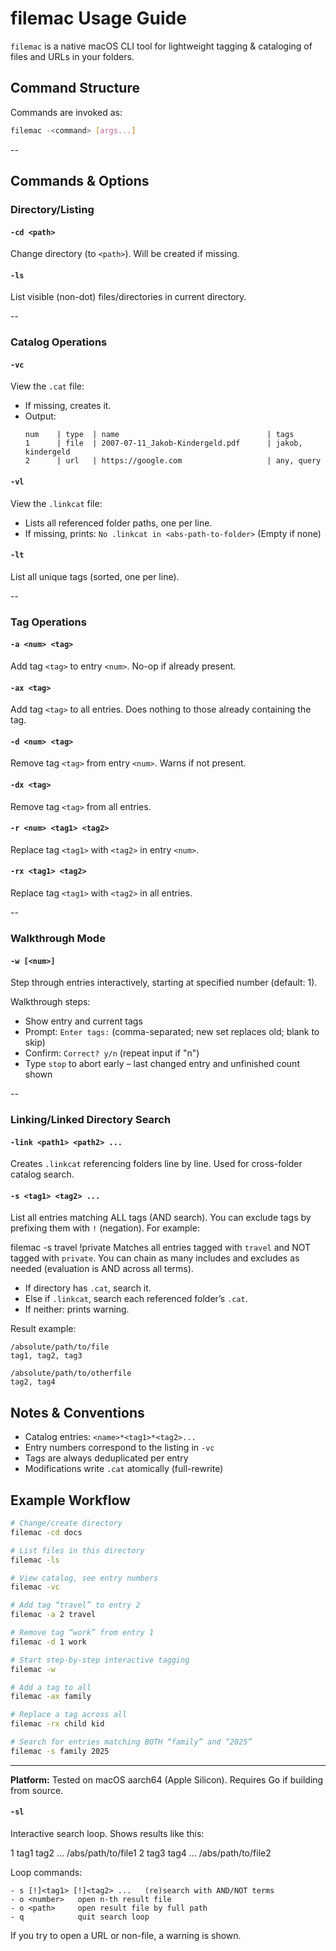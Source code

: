 # filemac Usage Guide

`filemac` is a native macOS CLI tool for lightweight tagging & cataloging of files and URLs in your folders.


## Command Structure

Commands are invoked as:
```sh
filemac -<command> [args...]
```

--

## Commands & Options

### Directory/Listing

#### `-cd <path>`
Change directory (to `<path>`). Will be created if missing.

#### `-ls`
List visible (non-dot) files/directories in current directory.

--

### Catalog Operations

#### `-vc`
View the `.cat` file:
- If missing, creates it.
- Output:
  ```
  num    | type  | name                                 | tags
  1      | file  | 2007-07-11_Jakob-Kindergeld.pdf      | jakob, kindergeld
  2      | url   | https://google.com                   | any, query
  ```
#### `-vl`
View the `.linkcat` file:
- Lists all referenced folder paths, one per line.
- If missing, prints: `No .linkcat in <abs-path-to-folder>`
  (Empty if none)

#### `-lt`
List all unique tags (sorted, one per line).

--

### Tag Operations

#### `-a <num> <tag>`
Add tag `<tag>` to entry `<num>`. No-op if already present.

#### `-ax <tag>`
Add tag `<tag>` to all entries. Does nothing to those already containing the tag.

#### `-d <num> <tag>`
Remove tag `<tag>` from entry `<num>`. Warns if not present.

#### `-dx <tag>`
Remove tag `<tag>` from all entries.

#### `-r <num> <tag1> <tag2>`
Replace tag `<tag1>` with `<tag2>` in entry `<num>`.

#### `-rx <tag1> <tag2>`
Replace tag `<tag1>` with `<tag2>` in all entries.

--

### Walkthrough Mode

#### `-w [<num>]`
Step through entries interactively, starting at specified number (default: 1).

Walkthrough steps:
- Show entry and current tags
- Prompt: `Enter tags:` (comma-separated; new set replaces old; blank to skip)
- Confirm: `Correct? y/n` (repeat input if "n")
- Type `stop` to abort early – last changed entry and unfinished count shown

--

### Linking/Linked Directory Search

#### `-link <path1> <path2> ...`
Creates `.linkcat` referencing folders line by line. Used for cross-folder catalog search.

#### `-s <tag1> <tag2> ...`

List all entries matching ALL tags (AND search). You can exclude tags by prefixing them with `!` (negation). For example:

   filemac -s travel !private
Matches all entries tagged with `travel` and NOT tagged with `private`. You can chain as many includes and excludes as needed (evaluation is AND across all terms).

- If directory has `.cat`, search it.
- Else if `.linkcat`, search each referenced folder’s `.cat`.
- If neither: prints warning.

Result example:
```
/absolute/path/to/file
tag1, tag2, tag3

/absolute/path/to/otherfile
tag2, tag4
```

## Notes & Conventions

- Catalog entries: `<name>*<tag1>*<tag2>...`
- Entry numbers correspond to the listing in `-vc`
- Tags are always deduplicated per entry
- Modifications write `.cat` atomically (full-rewrite)

## Example Workflow

```sh
# Change/create directory
filemac -cd docs

# List files in this directory
filemac -ls

# View catalog, see entry numbers
filemac -vc

# Add tag “travel” to entry 2
filemac -a 2 travel

# Remove tag “work” from entry 1
filemac -d 1 work

# Start step-by-step interactive tagging
filemac -w

# Add a tag to all
filemac -ax family

# Replace a tag across all
filemac -rx child kid

# Search for entries matching BOTH “family” and “2025”
filemac -s family 2025
```

---
**Platform:** Tested on macOS aarch64 (Apple Silicon). Requires Go if building from source.
#### `-sl`
Interactive search loop. Shows results like this:

   1 tag1 tag2 ...
   /abs/path/to/file1
   2 tag3 tag4 ...
   /abs/path/to/file2

Loop commands:
```
- s [!]<tag1> [!]<tag2> ...   (re)search with AND/NOT terms
- o <number>   open n-th result file
- o <path>     open result file by full path
- q            quit search loop
```
If you try to open a URL or non-file, a warning is shown.
